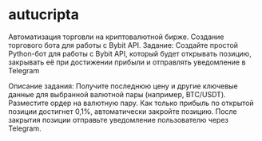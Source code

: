 # autucripta
Автоматизация торговли на криптовалютной бирже.
Создание торгового бота для работы с Bybit API.
Задание: Создайте простой Python-бот для работы с Bybit API, который будет открывать позицию, 
закрывать её при достижении прибыли и отправлять уведомление в Telegram

Описание задания:
Получите последнюю цену и другие ключевые данные для выбранной валютной пары (например, BTC/USDT).
Разместите ордер на валютную пару.
Как только прибыль по открытой позиции достигнет 0,1%, автоматически закройте позицию.
После закрытия позиции отправьте уведомление пользователю через Telegram.
